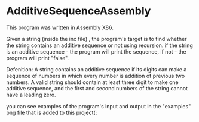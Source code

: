 # AdditiveSequenceAssembly
<p>This program was written in Assembly X86. </p>
Given a string (inside the inc file) , the program's target is to find whether the string contains an additive sequence or not using recursion.
if the string is an additive sequence - the program will print the sequence, if not - the program will print "false".

 Defenition: A string contains an additive sequence if its digits can make a sequence of numbers in which every number is addition of previous two numbers.
 A valid string should contain at least three digit to make one additive sequence, and the first and second numbers of the string cannot have a leading zero.
 
 you can see examples of the program's input and output in the "examples" png file that is added to this project(:
 
